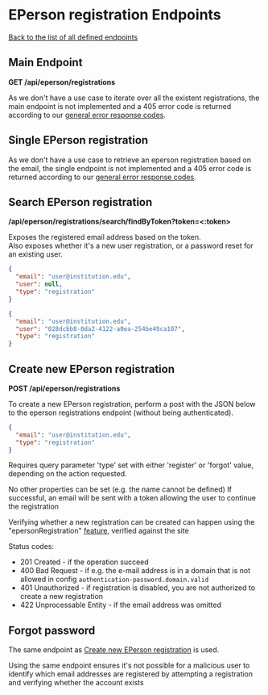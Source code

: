 # EPerson registration Endpoints
[Back to the list of all defined endpoints](endpoints.md)

## Main Endpoint
**GET /api/eperson/registrations**

As we don't have a use case to iterate over all the existent registrations, the main endpoint is not implemented and a 405 error code is returned according to our [general error response codes](README.md#Error-codes).

## Single EPerson registration

As we don't have a use case to retrieve an eperson registration based on the email, the single endpoint is not implemented and a 405 error code is returned according to our [general error response codes](README.md#Error-codes).

## Search EPerson registration
**/api/eperson/registrations/search/findByToken?token=<:token>**

Exposes the registered email address based on the token.  
Also exposes whether it's a new user registration, or a password reset for an existing user.

```json
{
  "email": "user@institution.edu",
  "user": null,
  "type": "registration"
}
```

```json
{
  "email": "user@institution.edu",
  "user": "028dcbb8-0da2-4122-a0ea-254be49ca107",
  "type": "registration"
}
```

## Create new EPerson registration
**POST /api/eperson/registrations**

To create a new EPerson registration, perform a post with the JSON below to the eperson registrations endpoint (without being authenticated).

```json
{
  "email": "user@institution.edu",
  "type": "registration"
}
```

Requires query parameter 'type' set with either 'register' or 'forgot' value, depending on the action requested.

No other properties can be set (e.g. the name cannot be defined)
If successful, an email will be sent with a token allowing the user to continue the registration

Verifying whether a new registration can be created can happen using the "epersonRegistration" [feature](features.md), verified against the site

Status codes:
* 201 Created - if the operation succeed
* 400 Bad Request - if e.g. the e-mail address is in a domain that is not allowed in config `authentication-password.domain.valid`
* 401 Unauthorized - if registration is disabled, you are not authorized to create a new registration
* 422 Unprocessable Entity - if the email address was omitted

## Forgot password

The same endpoint as [Create new EPerson registration](#create-new-eperson-registration) is used.

Using the same endpoint ensures it's not possible for a malicious user to identify which email addresses are registered by attempting a registration and verifying whether the account exists
